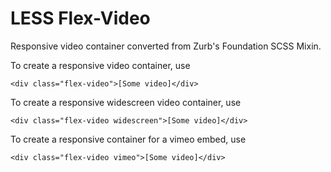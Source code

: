 LESS Flex-Video
===============

Responsive video container converted from Zurb's Foundation SCSS Mixin.

To create a responsive video container, use

```
<div class="flex-video">[Some video]</div>
```

To create a responsive widescreen video container, use

```
<div class="flex-video widescreen">[Some video]</div>
```

To create a responsive container for a vimeo embed, use 

```
<div class="flex-video vimeo">[Some video]</div>
```
